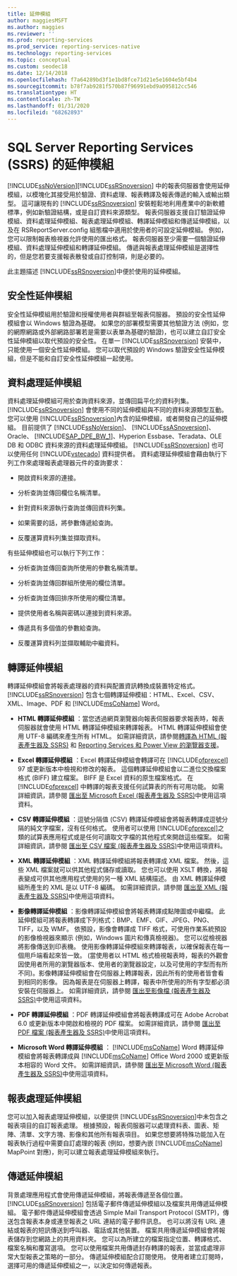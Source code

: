 ```yaml
---
title: 延伸模組
author: maggiesMSFT
ms.author: maggies
ms.reviewer: ''
ms.prod: reporting-services
ms.prod_service: reporting-services-native
ms.technology: reporting-services
ms.topic: conceptual
ms.custom: seodec18
ms.date: 12/14/2018
ms.openlocfilehash: f7a64289bd3f1e1bd8fce71d21e5e1604e5bf4b4
ms.sourcegitcommit: b78f7ab9281f570b87f96991ebd9a095812cc546
ms.translationtype: HT
ms.contentlocale: zh-TW
ms.lasthandoff: 01/31/2020
ms.locfileid: "68262893"
---
```

# <a name="extensions-for-sql-server-reporting-services-ssrs"></a>SQL Server Reporting Services (SSRS) 的延伸模組

  [!INCLUDE[ssNoVersion](../includes/ssnoversion-md.md)][!INCLUDE[ssRSnoversion](../includes/ssrsnoversion-md.md)] 中的報表伺服器會使用延伸模組，以模塊化其接受用於驗證、資料處理、報表轉譯及報表傳遞的輸入或輸出類型。 這可讓現有的 [!INCLUDE[ssRSnoversion](../includes/ssrsnoversion-md.md)] 安裝輕鬆地利用產業中的新軟體標準，例如新驗證結構，或是自訂資料來源類型。 報表伺服器支援自訂驗證延伸模組、資料處理延伸模組、報表處理延伸模組、轉譯延伸模組和傳遞延伸模組，以及在 RSReportServer.config 組態檔中適用於使用者的可設定延伸模組。 例如，您可以限制報表檢視器允許使用的匯出格式。 報表伺服器至少需要一個驗證延伸模組、資料處理延伸模組和轉譯延伸模組。 傳遞與報表處理延伸模組是選擇性的，但是您若要支援報表散發或自訂控制項，則是必要的。  
  
 此主題描述 [!INCLUDE[ssRSnoversion](../includes/ssrsnoversion-md.md)]中便於使用的延伸模組。  
  
## <a name="security-extensions"></a>安全性延伸模組

 安全性延伸模組用於驗證和授權使用者與群組至報表伺服器。 預設的安全性延伸模組會以 Windows 驗證為基礎。 如果您的部署模型需要其他驗證方法 (例如，您的網際網路或外部網路部署若是需要以表單為基礎的驗證)，也可以建立自訂安全性延伸模組以取代預設的安全性。 在單一 [!INCLUDE[ssRSnoversion](../includes/ssrsnoversion-md.md)] 安裝中，只能使用一個安全性延伸模組。 您可以取代預設的 Windows 驗證安全性延伸模組，但是不能和自訂安全性延伸模組一起使用。  
  
## <a name="data-processing-extensions"></a>資料處理延伸模組

 資料處理延伸模組可用於查詢資料來源，並傳回扁平化的資料列集。 [!INCLUDE[ssRSnoversion](../includes/ssrsnoversion-md.md)] 會使用不同的延伸模組與不同的資料來源類型互動。 您可以使用 [!INCLUDE[ssRSnoversion](../includes/ssrsnoversion-md.md)]內含的延伸模組，或者開發自己的延伸模組。 目前提供了 [!INCLUDE[ssNoVersion](../includes/ssnoversion-md.md)]、 [!INCLUDE[ssASnoversion](../includes/ssasnoversion-md.md)]、Oracle、 [!INCLUDE[SAP_DPE_BW_1](../includes/sap-dpe-bw-1-md.md)]、Hyperion Essbase、Teradata、OLE DB 和 ODBC 資料來源的資料處理延伸模組。 [!INCLUDE[ssRSnoversion](../includes/ssrsnoversion-md.md)] 也可以使用任何 [!INCLUDE[vstecado](../includes/vstecado-md.md)] 資料提供者。 資料處理延伸模組會藉由執行下列工作來處理報表處理器元件的查詢要求：  
  
- 開啟資料來源的連接。  
  
- 分析查詢並傳回欄位名稱清單。  
  
- 針對資料來源執行查詢並傳回資料列集。  
  
- 如果需要的話，將參數傳遞給查詢。  
  
- 反覆運算資料列集並擷取資料。  
  
有些延伸模組也可以執行下列工作：  
  
- 分析查詢並傳回查詢所使用的參數名稱清單。  
  
- 分析查詢並傳回群組所使用的欄位清單。  
  
- 分析查詢並傳回排序所使用的欄位清單。  
  
- 提供使用者名稱與密碼以連接到資料來源。  
  
- 傳遞具有多個值的參數給查詢。  
  
- 反覆運算資料列並擷取輔助中繼資料。  
  
## <a name="rendering-extensions"></a>轉譯延伸模組

 轉譯延伸模組會將報表處理器的資料與配置資訊轉換成裝置特定格式。 [!INCLUDE[ssRSnoversion](../includes/ssrsnoversion-md.md)] 包含七個轉譯延伸模組：HTML、Excel、CSV、XML、Image、PDF 和 [!INCLUDE[msCoName](../includes/msconame-md.md)] Word。  
  
- **HTML 轉譯延伸模組** ：當您透過網頁瀏覽器向報表伺服器要求報表時，報表伺服器就會使用 HTML 轉譯延伸模組來轉譯報表。 HTML 轉譯延伸模組會使用 UTF-8 編碼來產生所有 HTML。 如需詳細資訊，請參閱[轉譯為 HTML &#40;報表產生器及 SSRS&#41;](../reporting-services/report-builder/rendering-to-html-report-builder-and-ssrs.md) 和 [Reporting Services 和 Power View 的瀏覽器支援](../reporting-services/browser-support-for-reporting-services-and-power-view.md)。  
  
- **Excel 轉譯延伸模組** ：Excel 轉譯延伸模組會轉譯可在 [!INCLUDE[ofprexcel](../includes/ofprexcel-md.md)] 97 或更新版本中檢視和修改的報表。 這個轉譯延伸模組會以二進位交換檔案格式 (BIFF) 建立檔案。 BIFF 是 Excel 資料的原生檔案格式。 在 [!INCLUDE[ofprexcel](../includes/ofprexcel-md.md)] 中轉譯的報表支援任何試算表的所有可用功能。 如需詳細資訊，請參閱 [匯出至 Microsoft Excel &#40;報表產生器及 SSRS&#41;](../reporting-services/report-builder/exporting-to-microsoft-excel-report-builder-and-ssrs.md)中使用這項資料。  
  
- **CSV 轉譯延伸模組** ：逗號分隔值 (CSV) 轉譯延伸模組會將報表轉譯成逗號分隔的純文字檔案，沒有任何格式。 使用者可以使用 [!INCLUDE[ofprexcel](../includes/ofprexcel-md.md)]之類的試算表應用程式或是任何可讀取文字檔的其他程式來開啟這些檔案。 如需詳細資訊，請參閱 [匯出至 CSV 檔案 &#40;報表產生器及 SSRS&#41;](../reporting-services/report-builder/exporting-to-a-csv-file-report-builder-and-ssrs.md)中使用這項資料。  
  
- **XML 轉譯延伸模組** ：XML 轉譯延伸模組將報表轉譯成 XML 檔案。 然後，這些 XML 檔案就可以供其他程式儲存或讀取。 您也可以使用 XSLT 轉換，將報表變成可供其他應用程式使用的另一種 XML 結構描述。 由 XML 轉譯延伸模組所產生的 XML 是以 UTF-8 編碼。 如需詳細資訊，請參閱 [匯出至 XML &#40;報表產生器及 SSRS&#41;](../reporting-services/report-builder/exporting-to-xml-report-builder-and-ssrs.md)中使用這項資料。  
  
- **影像轉譯延伸模組** ：影像轉譯延伸模組會將報表轉譯成點陣圖或中繼檔。 此延伸模組可將報表轉譯成下列格式：BMP、EMF、GIF、JPEG、PNG、TIFF，以及 WMF。 依預設，影像會轉譯成 TIFF 格式，可使用作業系統預設的影像檢視器來顯示 (例如，Windows 圖片和傳真檢視器)。 您可以從檢視器將影像傳送到印表機。 使用影像轉譯延伸模組來轉譯報表，以確保報表在每一個用戶端看起來皆一致。 (當使用者以 HTML 格式檢視報表時，報表的外觀會因使用者所用的瀏覽器版本、使用者的瀏覽器設定，以及可使用的字型而有所不同)。影像轉譯延伸模組會在伺服器上轉譯報表，因此所有的使用者皆會看到相同的影像。 因為報表是在伺服器上轉譯，報表中所使用的所有字型都必須安裝在伺服器上。 如需詳細資訊，請參閱 [匯出至影像檔 &#40;報表產生器及 SSRS&#41;](../reporting-services/report-builder/exporting-to-an-image-file-report-builder-and-ssrs.md)中使用這項資料。  
  
- **PDF 轉譯延伸模組** ：PDF 轉譯延伸模組會將報表轉譯成可在 Adobe Acrobat 6.0 或更新版本中開啟和檢視的 PDF 檔案。 如需詳細資訊，請參閱 [匯出至 PDF 檔案 &#40;報表產生器及 SSRS&#41;](../reporting-services/report-builder/exporting-to-a-pdf-file-report-builder-and-ssrs.md)中使用這項資料。  
  
- **Microsoft Word 轉譯延伸模組** ： [!INCLUDE[msCoName](../includes/msconame-md.md)] Word 轉譯延伸模組會將報表轉譯成與 [!INCLUDE[msCoName](../includes/msconame-md.md)] Office Word 2000 或更新版本相容的 Word 文件。 如需詳細資訊，請參閱 [匯出至 Microsoft Word &#40;報表產生器及 SSRS&#41;](../reporting-services/report-builder/exporting-to-microsoft-word-report-builder-and-ssrs.md)中使用這項資料。  
  
## <a name="report-processing-extensions"></a>報表處理延伸模組

 您可以加入報表處理延伸模組，以便提供 [!INCLUDE[ssRSnoversion](../includes/ssrsnoversion-md.md)]中未包含之報表項目的自訂報表處理。 根據預設，報表伺服器可以處理資料表、圖表、矩陣、清單、文字方塊、影像和其他所有報表項目。 如果您想要將特殊功能加入在報表執行過程中需要自訂處理的報表 (例如，想要內嵌 [!INCLUDE[msCoName](../includes/msconame-md.md)] MapPoint 對應)，則可以建立報表處理延伸模組來執行。  
  
## <a name="delivery-extensions"></a>傳遞延伸模組
 背景處理應用程式會使用傳遞延伸模組，將報表傳遞至各個位置。 [!INCLUDE[ssRSnoversion](../includes/ssrsnoversion-md.md)] 包括電子郵件傳遞延伸模組以及檔案共用傳遞延伸模組。 電子郵件傳遞延伸模組會透過 Simple Mail Transport Protocol (SMTP)，傳送包含報表本身或連至報表之 URL 連結的電子郵件訊息。 也可以將沒有 URL 連結或報表的短訊傳送到呼叫器、電話或其他裝置。 檔案共用傳遞延伸模組會將報表儲存到您網路上的共用資料夾。 您可以為所建立的檔案指定位置、轉譯格式、檔案名稱和覆寫選項。 您可以使用檔案共用傳遞封存轉譯的報表，並當成處理非常大型報表之策略的一部分。 傳遞延伸模組配合訂閱使用。 使用者建立訂閱時，選擇可用的傳遞延伸模組之一，以決定如何傳遞報表。